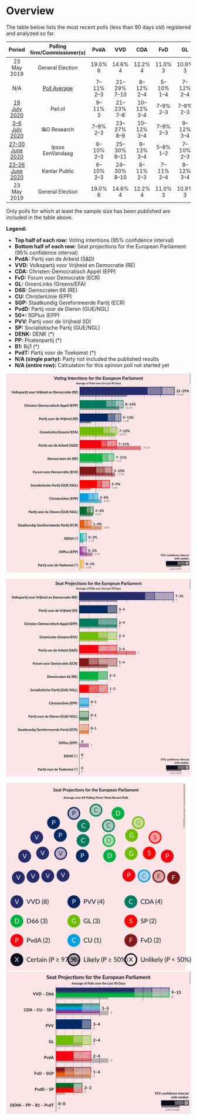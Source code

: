 # Overview

The table below lists the most recent polls (less than 90 days old) registered and analyzed so far.

| Period     | Polling firm/Commissioner(s) | PvdA | VVD | CDA | FvD | GL | D66 | CU | SGP | PvdD | 50+ | PVV | SP | DENK | PP | B1 | PvdT |
|:----------:|:----------------------------:|:--:|:--:|:--:|:--:|:--:|:--:|:--:|:--:|:--:|:--:|:--:|:--:|:--:|:--:|:--:|:--:|
| 23 May 2019 | General Election | 19.0% <br> 6 | 14.6% <br> 4 | 12.2% <br> 4 | 11.0% <br> 3 | 10.9% <br> 3 | 7.1% <br> 2 | 6.8% <br> 1 | 6.8% <br> 1 | 4.0% <br> 1 | 3.9% <br> 1 | 3.5% <br> 0 | 3.4% <br> 0 | 1.1% <br> 0 | 0.2% <br> 0 | 0.0% <br> 0 | 0.0% <br> 0 |
| N/A | [Poll Average](average.html) | 7–11% <br> 2–3 | 21–29% <br> 7–10 | 8–12% <br> 2–4 | 5–10% <br> 1–4 | 7–12% <br> 2–4 | 7–11% <br> 2–3 | 3–6% <br> 0–1 | 1–4% <br> 0 | 2–4% <br> 0–1 | 0–2% <br> 0 | 9–13% <br> 3–4 | 5–9% <br> 1–3 | 0–2% <br> 0 | N/A <br> N/A | N/A <br> N/A | 0–1% <br> 0 |
| [19 July 2020](2020-07-19-Peilnl.html) | Peil.nl | 9–11% <br> 3 | 21–23% <br> 7–8 | 10–12% <br> 3–4 | 7–9% <br> 2–3 | 7–9% <br> 2–3 | 8–10% <br> 3 | 4–5% <br> 1 | 2–3% <br> 0–1 | 3–4% <br> 0–1 | 0–1% <br> 0 | 11–13% <br> 4 | 6–8% <br> 2 | 0–1% <br> 0 | N/A <br> N/A | N/A <br> N/A | 0–1% <br> 0 |
| [3–6 July 2020](2020-07-06-IOResearch.html) | I&O Research | 7–9% <br> 2–3 | 23–27% <br> 8–9 | 10–12% <br> 3–4 | 7–9% <br> 2–3 | 9–12% <br> 3–4 | 8–10% <br> 2–3 | 4–5% <br> 1 | 2–4% <br> 0 | 2–4% <br> 0 | 0–1% <br> 0 | 9–12% <br> 3–4 | 5–7% <br> 2 | 0–1% <br> 0 | N/A <br> N/A | N/A <br> N/A | 0–1% <br> 0 |
| [27–30 June 2020](2020-06-30-Ipsos.html) | Ipsos <br> EenVandaag | 6–10% <br> 2–3 | 25–30% <br> 8–11 | 9–13% <br> 3–4 | 5–8% <br> 1–2 | 7–10% <br> 2–3 | 8–11% <br> 2–4 | 4–6% <br> 0–2 | 1–3% <br> 0 | 2–5% <br> 0–1 | 0–1% <br> 0 | 9–13% <br> 3–4 | 5–8% <br> 1–3 | 1–2% <br> 0 | N/A <br> N/A | N/A <br> N/A | 0–1% <br> 0 |
| [23–26 June 2020](2020-06-26-KantarPublic.html) | Kantar Public | 6–10% <br> 2–3 | 24–30% <br> 8–10 | 8–11% <br> 2–3 | 7–11% <br> 2–4 | 8–12% <br> 3–4 | 6–10% <br> 2–3 | 2–5% <br> 0–1 | 1–3% <br> 0 | 2–4% <br> 0–1 | 1–2% <br> 0 | 8–12% <br> 2–4 | 6–10% <br> 2–3 | 1–2% <br> 0 | N/A <br> N/A | N/A <br> N/A | 0–1% <br> 0 |
| 23 May 2019 | General Election | 19.0% <br> 6 | 14.6% <br> 4 | 12.2% <br> 4 | 11.0% <br> 3 | 10.9% <br> 3 | 7.1% <br> 2 | 6.8% <br> 1 | 6.8% <br> 1 | 4.0% <br> 1 | 3.9% <br> 1 | 3.5% <br> 0 | 3.4% <br> 0 | 1.1% <br> 0 | 0.2% <br> 0 | 0.0% <br> 0 | 0.0% <br> 0 |

Only polls for which at least the sample size has been published are included in the table above.

**Legend:**
+ **Top half of each row:** Voting intentions (95% confidence interval)
+ **Bottom half of each row:** Seat projections for the European Parliament (95% confidence interval)
+ **PvdA:** Partij van de Arbeid (S&D)
+ **VVD:** Volkspartij voor Vrijheid en Democratie (RE)
+ **CDA:** Christen-Democratisch Appèl (EPP)
+ **FvD:** Forum voor Democratie (ECR)
+ **GL:** GroenLinks (Greens/EFA)
+ **D66:** Democraten 66 (RE)
+ **CU:** ChristenUnie (EPP)
+ **SGP:** Staatkundig Gereformeerde Partij (ECR)
+ **PvdD:** Partij voor de Dieren (GUE/NGL)
+ **50+:** 50Plus (EPP)
+ **PVV:** Partij voor de Vrijheid (ID)
+ **SP:** Socialistische Partij (GUE/NGL)
+ **DENK:** DENK (*)
+ **PP:** Piratenpartij (*)
+ **B1:** Bij1 (*)
+ **PvdT:** Partij voor de Toekomst (*)
+ **N/A (single party):** Party not included the published results
+ **N/A (entire row):** Calculation for this opinion poll not started yet


![Graph with voting intentions not yet produced](average.png "Voting Intentions")

![Graph with seats not yet produced](average-seats.png "Seats")

![Graph with seating plan not yet produced](average-seating-plan.png "Seating Plan")
![Graph with coalitions seats not yet produced](average-coalitions-seats.png "Coalitions Seats")
